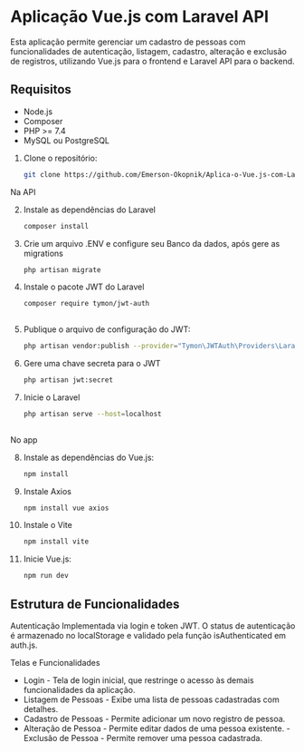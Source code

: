 # Aplicação Vue.js com Laravel API

Esta aplicação permite gerenciar um cadastro de pessoas com funcionalidades de autenticação, listagem, cadastro, alteração e exclusão de registros, utilizando Vue.js para o frontend e Laravel API para o backend.

## Requisitos

- Node.js
- Composer
- PHP >= 7.4
- MySQL ou PostgreSQL

1. Clone o repositório:

    ```bash
    git clone https://github.com/Emerson-Okopnik/Aplica-o-Vue.js-com-Laravel-API.git
   
Na API

2. Instale as dependências do Laravel

    ```bash
    composer install
2. Crie um arquivo .ENV e configure seu Banco da dados, após gere as migrations
      
    ```bash
    php artisan migrate
    
3. Instale o pacote JWT do Laravel 
  
   ```bash
   composer require tymon/jwt-auth
  
4. Publique o arquivo de configuração do JWT:
  
   ```bash
   php artisan vendor:publish --provider="Tymon\JWTAuth\Providers\LaravelServiceProvider"
   
 5. Gere uma chave secreta para o JWT
  
    ```bash
    php artisan jwt:secret

 6. Inicie o Laravel
  
    ```bash
    php artisan serve --host=localhost
 
No app   

 8. Instale as dependências do Vue.js:
   
     ```bash
     npm install

 9. Instale Axios  

     ```bash
     npm install vue axios

 10. Instale o Vite

     ```bash
     npm install vite
     
 11. Inicie Vue.js:

     ```bash
     npm run dev     

## Estrutura de Funcionalidades

Autenticação
Implementada via login e token JWT.
O status de autenticação é armazenado no localStorage e validado pela função isAuthenticated em auth.js.

Telas e Funcionalidades
- Login - Tela de login inicial, que restringe o acesso às demais funcionalidades da aplicação.
- Listagem de Pessoas - Exibe uma lista de pessoas cadastradas com detalhes.
- Cadastro de Pessoas - Permite adicionar um novo registro de pessoa.
- Alteração de Pessoa - Permite editar dados de uma pessoa existente.
-Exclusão de Pessoa - Permite remover uma pessoa cadastrada.
